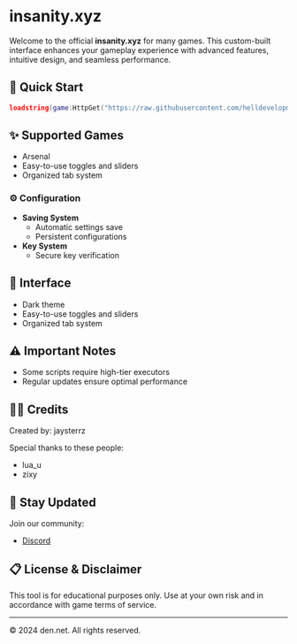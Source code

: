 


# insanity.xyz

Welcome to the official **insanity.xyz** for many games. This custom-built interface enhances your gameplay experience with advanced features, intuitive design, and seamless performance.

## 🚀 Quick Start

```lua
loadstring(game:HttpGet("https://raw.githubusercontent.com/helldevelopment/RobloxScripts/main/SanityLoader.lua"))()
```

## ✨ Supported Games
- Arsenal
- Easy-to-use toggles and sliders
- Organized tab system


### ⚙️ Configuration
- **Saving System**
  - Automatic settings save
  - Persistent configurations
- **Key System**
  - Secure key verification



## 🎨 Interface
- Dark theme
- Easy-to-use toggles and sliders
- Organized tab system


## ⚠️ Important Notes
- Some scripts require high-tier executors
- Regular updates ensure optimal performance

## 👨‍💻 Credits
Created by: jaysterrz

Special thanks to these people:
- lua_u
- zixy


## 📢 Stay Updated
Join our community:
- [Discord](https://youtube.com/denger)

## 📋 License & Disclaimer
This tool is for educational purposes only. Use at your own risk and in accordance with game terms of service.

---
© 2024 den.net. All rights reserved.
